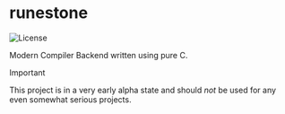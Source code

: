# runestone

![License](https://img.shields.io/github/license/icxd/runestone)

Modern Compiler Backend written using pure C.

> [!IMPORTANT]  
> This project is in a very early alpha state and should *not* be used for any
> even somewhat serious projects.

